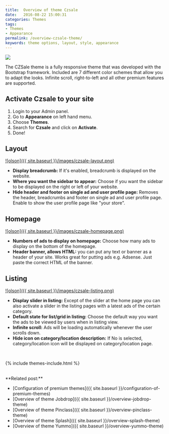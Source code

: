 ```yaml
---
title:  Overview of theme Czsale
date:   2016-08-22 15:00:31
categories: Themes
tags: 
- Themes
- Appearance
permalink: /overview-czsale-theme/
keywords: theme options, layout, style, appearance
---
```

<a href="//cdn.yclas.com/images/cms/1501558956.cars-czsale.png" class="thumbnail gallery-item" data-gallery>
<img src="//cdn.yclas.com/images/cms/1501558956.cars-czsale.png">
</a>

The CZSale theme is a fully responsive theme that was developed with the Bootstrap framework. Included are 7 different color schemes that allow you to adapt the looks. Infinite scroll, right-to-left and all other premium features are supported.


## Activate Czsale to your site

1. Login to your Admin panel.
2. Go to **Appearance** on left hand menu.
3. Choose **Themes**.
4. Search for **Czsale** and click on **Activate**.
5. Done!


## Layout

<a href="{{ site.baseurl }}/images/czsale-layout.png" class="thumbnail gallery-item" data-gallery>
![olson]({{ site.baseurl }}/images/czsale-layout.png)
</a>

+ **Display breadcrumb:** If it's enabled, breadcrumb is displayed on the website.
+ **Where you want the sidebar to appear:** Choose if you want the sidebar to be displayed on the right or left of your website.
+ **Hide header and footer on single ad and user profile page:** Removes the header, breadcrumbs and footer on single ad and user profile page. Enable to show the user profile page like "your store".

## Homepage

<a href="{{ site.baseurl }}/images/czsale-homepage.png" class="thumbnail gallery-item" data-gallery>
![olson]({{ site.baseurl }}/images/czsale-homepage.png)
</a>

+ **Numbers of ads to display on homepage:** Choose how many ads to display on the bottom of the homepage.
+ **Header banner, allows HTML:** you can put any text or banner as a header of your site. Works great for putting ads e.g. Adsense. Just paste the correct HTML of the banner.


## Listing

<a href="{{ site.baseurl }}/images/czsale-listing.png" class="thumbnail gallery-item" data-gallery>
![olson]({{ site.baseurl }}/images/czsale-listing.png)
</a>

+ **Display slider in listing:** Except of the slider at the home page you can also activate a slider in the listing pages with a latest ads of the certain category.
+ **Default state for list/grid in listing:** Choose the default way you want the ads to be viewed by users when in listing view.
+ **Infinite scroll:** Ads will be loading automatically whenever the user scrolls down.
+ **Hide icon on category/location description:** If No is selected, category/location icon will be displayed on category/location page.

<br>

{% include themes-include.html %}

<br>
**Related post:**

* [Configuration of premium themes]({{ site.baseurl }}/configuration-of-premium-themes)
* [Overview of theme Jobdrop]({{ site.baseurl }}/overview-jobdrop-theme)
* [Overview of theme Pinclass]({{ site.baseurl }}/overview-pinclass-theme)
* [Overview of theme Splash]({{ site.baseurl }}/overview-splash-theme)
* [Overview of theme Yummo]({{ site.baseurl }}/overview-yummo-theme)